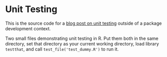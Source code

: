 # Unit Testing

This is the source code for a [blog post on unit testing](https://katherinemwood.github.io/post/testthat/) outside of a package development context.

Two small files demonstrating unit testing in R. Put them both in the same directory, set that directory as your current working directory, load library `testthat`, and call `test_file('test_dummy.R')` to run it.
